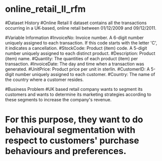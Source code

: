 # online_retail_II_rfm

#Dataset History
#Online Retail II dataset contains all the transactions occurring in a UK-based, online retail between 01/12/2009 and 09/12/2011.

#Variable Information
#InvoiceNo: Invoice number. A 6-digit number uniquely assigned to each transaction. If this code starts with the letter 'C', it indicates a cancellation.
#StockCode: Product (item) code. A 5-digit number uniquely assigned to each distinct product.
#Description: Product (item) name.
#Quantity: The quantities of each product (item) per transaction.
#InvoiceDate: The day and time when a transaction was generated.
#UnitPrice: Product price per unit in sterlin.
#CustomerID: A 5-digit number uniquely assigned to each customer.
#Country: The name of the country where a customer resides.

#Business Problem
#UK based retail company wants to segment its customers and wants to determine its marketing strategies according to these segments to increase the company's revenue.
# For this purpose, they want to do behavioural segmentation with respect to customers' purchase behaviours and preferences.

